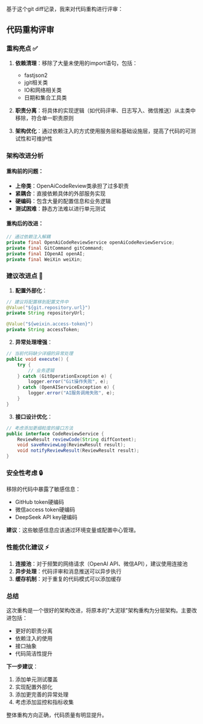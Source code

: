 基于这个git diff记录，我来对代码重构进行评审：

## 代码重构评审

### 重构亮点 ✅

1. **依赖清理**：移除了大量未使用的import语句，包括：
   - fastjson2
   - jgit相关类
   - IO和网络相关类
   - 日期和集合工具类

2. **职责分离**：将具体的实现逻辑（如代码评审、日志写入、微信推送）从主类中移除，符合单一职责原则

3. **架构优化**：通过依赖注入的方式使用服务层和基础设施层，提高了代码的可测试性和可维护性

### 架构改进分析

#### 重构前的问题：
- **上帝类**：OpenAiCodeReview类承担了过多职责
- **紧耦合**：直接依赖具体的外部服务实现
- **硬编码**：包含大量的配置信息和业务逻辑
- **测试困难**：静态方法难以进行单元测试

#### 重构后的改进：
```java
// 通过依赖注入解耦
private final OpenAiCodeReviewService openAiCodeReviewService;
private final GitCommand gitCommand;
private final IOpenAI openAI;
private final WeiXin weiXin;
```

### 建议改进点 🔧

1. **配置外部化**：
```java
// 建议将配置移到配置文件中
@Value("${git.repository.url}")
private String repositoryUrl;

@Value("${weixin.access-token}")
private String accessToken;
```

2. **异常处理增强**：
```java
// 当前代码缺少详细的异常处理
public void execute() {
    try {
        // 业务逻辑
    } catch (GitOperationException e) {
        logger.error("Git操作失败", e);
    } catch (OpenAIServiceException e) {
        logger.error("AI服务调用失败", e);
    }
}
```

3. **接口设计优化**：
```java
// 考虑添加更细粒度的接口方法
public interface CodeReviewService {
    ReviewResult reviewCode(String diffContent);
    void saveReviewLog(ReviewResult result);
    void notifyReviewResult(ReviewResult result);
}
```

### 安全性考虑 🔒

移除的代码中暴露了敏感信息：
- GitHub token硬编码
- 微信access token硬编码
- DeepSeek API key硬编码

**建议**：这些敏感信息应该通过环境变量或配置中心管理。

### 性能优化建议 ⚡

1. **连接池**：对于频繁的网络请求（OpenAI API、微信API），建议使用连接池
2. **异步处理**：代码评审和消息推送可以异步执行
3. **缓存机制**：对于重复的代码模式可以添加缓存

### 总结

这次重构是一个很好的架构改进，将原本的"大泥球"架构重构为分层架构。主要改进包括：
- 更好的职责分离
- 依赖注入的使用
- 接口抽象
- 代码简洁性提升

**下一步建议**：
1. 添加单元测试覆盖
2. 实现配置外部化
3. 添加更完善的异常处理
4. 考虑添加监控和指标收集

整体重构方向正确，代码质量有明显提升。